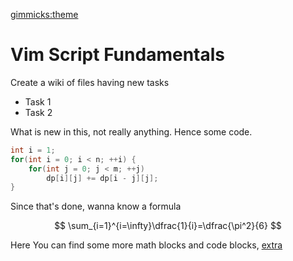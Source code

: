 [gimmicks:theme](readable)
# Vim Script Fundamentals

Create a wiki of files having new tasks

* Task 1
* Task 2

What is new in this, not really anything. Hence some code.

```cpp
int i = 1;
for(int i = 0; i < n; ++i) {
    for(int j = 0; j < m; ++j) 
        dp[i][j] += dp[i - j][j];
}
```
Since that's done, wanna know a formula

$$
\sum_{i=1}^{i=\infty}\dfrac{1}{i}=\dfrac{\pi^2}{6}
$$

Here You can find some more math blocks and code blocks, [extra](extra.md)
